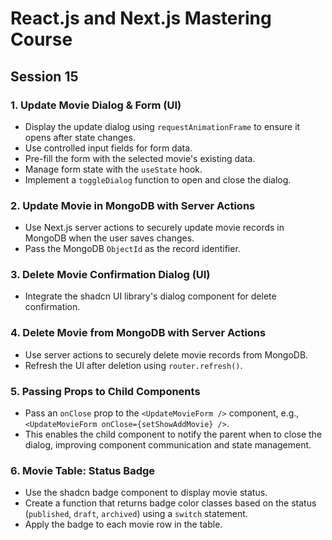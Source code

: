 # React.js and Next.js Mastering Course

## Session 15

### 1. Update Movie Dialog & Form (UI)

- Display the update dialog using `requestAnimationFrame` to ensure it opens after state changes.
- Use controlled input fields for form data.
- Pre-fill the form with the selected movie's existing data.
- Manage form state with the `useState` hook.
- Implement a `toggleDialog` function to open and close the dialog.

### 2. Update Movie in MongoDB with Server Actions

- Use Next.js server actions to securely update movie records in MongoDB when the user saves changes.
- Pass the MongoDB `ObjectId` as the record identifier.

### 3. Delete Movie Confirmation Dialog (UI)

- Integrate the shadcn UI library's dialog component for delete confirmation.

### 4. Delete Movie from MongoDB with Server Actions

- Use server actions to securely delete movie records from MongoDB.
- Refresh the UI after deletion using `router.refresh()`.

### 5. Passing Props to Child Components

- Pass an `onClose` prop to the `<UpdateMovieForm />` component, e.g., `<UpdateMovieForm onClose={setShowAddMovie} />`.
- This enables the child component to notify the parent when to close the dialog, improving component communication and state management.

### 6. Movie Table: Status Badge

- Use the shadcn badge component to display movie status.
- Create a function that returns badge color classes based on the status (`published`, `draft`, `archived`) using a `switch` statement.
- Apply the badge to each movie row in the table.
